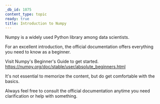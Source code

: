 ```yaml
---
_db_id: 1075
content_type: topic
ready: true
title: Introduction to Numpy
---
```


Numpy is a widely used Python library among data scientists.

For an excellent introduction, the official documentation offers everything you need to know as a beginner. 

Visit Numpy's Beginner's Guide to get started.
https://numpy.org/doc/stable/user/absolute_beginners.html

It's not essential to memorize the content, but do get comfortable with the basics.

Always feel free to consult the official documentation anytime you need clarification or help with something.